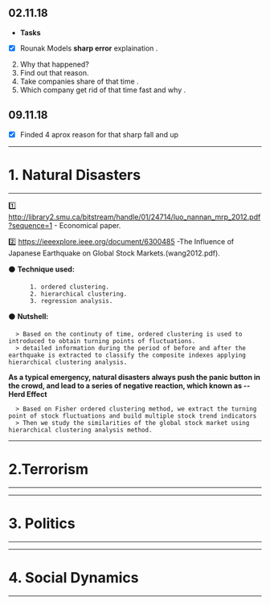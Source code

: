 ## 02.11.18

 * **Tasks** 
- [x] Rounak Models **sharp error** explaination .
2. Why that happened?
3. Find out that reason.
4. Take  companies share of that time .
5. Which company get rid of that time fast and why .

## 09.11.18
- [x] Finded 4 aprox reason for that sharp fall and up


--------------------------------------------------- 

# 1. Natural Disasters 

---------------------------------------------------- 
:one:	http://library2.smu.ca/bitstream/handle/01/24714/luo_nannan_mrp_2012.pdf?sequence=1 - Economical paper.


:two:	https://ieeexplore.ieee.org/document/6300485 -The Influence of Japanese Earthquake on Global Stock Markets.(wang2012.pdf).
   
 
                                              
   :black_circle: **Technique used:**

          1. ordered clustering.
          2. hierarchical clustering.
          3. regression analysis.
   
   :black_circle: **Nutshell:**
     
      > Based on the continuty of time, ordered clustering is used to introduced to obtain turning points of fluctuations.
      > detailed information during the period of before and after the earthquake is extracted to classify the composite indexes applying hierarchical clustering analysis.
      
   **As a typical emergency, natural disasters always push the panic button in the crowd, and lead to a series of negative reaction,  which known as -- Herd Effect** 
     
      > Based on Fisher ordered clustering method, we extract the turning point of stock fluctuations and build multiple stock trend indicators
      > Then we study the similarities of the global stock market using hierarchical clustering analysis method.
  
-----------------
# 2.Terrorism 
-----------------

-------------
# 3. Politics
-------------

-------------------
# 4. Social Dynamics
------------------

